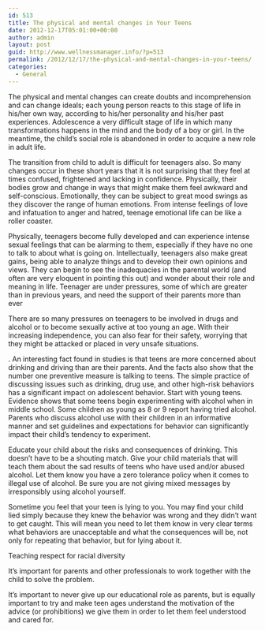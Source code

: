 ```yaml
---
id: 513
title: The physical and mental changes in Your Teens
date: 2012-12-17T05:01:00+00:00
author: admin
layout: post
guid: http://www.wellnessmanager.info/?p=513
permalink: /2012/12/17/the-physical-and-mental-changes-in-your-teens/
categories:
  - General
---
```

The physical and mental changes can create doubts and incomprehension and can change ideals; each young person reacts to this stage of life in his/her own way, according to his/her personality and his/her past experiences. Adolescence a very difficult stage of life in which many transformations happens in the mind and the body of a boy or girl. In the meantime, the child&#8217;s social role is abandoned in order to acquire a new role in adult life.

The transition from child to adult is difficult for teenagers also. So many changes occur in these short years that it is not surprising that they feel at times confused, frightened and lacking in confidence. Physically, their bodies grow and change in ways that might make them feel awkward and self-conscious. Emotionally, they can be subject to great mood swings as they discover the range of human emotions. From intense feelings of love and infatuation to anger and hatred, teenage emotional life can be like a roller coaster.

Physically, teenagers become fully developed and can experience intense sexual feelings that can be alarming to them, especially if they have no one to talk to about what is going on. Intellectually, teenagers also make great gains, being able to analyze things and to develop their own opinions and views. They can begin to see the inadequacies in the parental world (and often are very eloquent in pointing this out) and wonder about their role and meaning in life. Teenager are under pressures, some of which are greater than in previous years, and need the support of their parents more than ever

There are so many pressures on teenagers to be involved in drugs and alcohol or to become sexually active at too young an age. With their increasing independence, you can also fear for their safety, worrying that they might be attacked or placed in very unsafe situations.

. An interesting fact found in studies is that teens are more concerned about drinking and driving than are their parents. And the facts also show that the number one preventive measure is talking to teens. The simple practice of discussing issues such as drinking, drug use, and other high-risk behaviors has a significant impact on adolescent behavior. Start with young teens. Evidence shows that some teens begin experimenting with alcohol when in middle school. Some children as young as 8 or 9 report having tried alcohol. Parents who discuss alcohol use with their children in an informative manner and set guidelines and expectations for behavior can significantly impact their child&#8217;s tendency to experiment.

Educate your child about the risks and consequences of drinking. This doesn&#8217;t have to be a shouting match. Give your child materials that will teach them about the sad results of teens who have used and/or abused alcohol. Let them know you have a zero tolerance policy when it comes to illegal use of alcohol. Be sure you are not giving mixed messages by irresponsibly using alcohol yourself.

Sometime you feel that your teen is lying to you. You may find your child lied simply because they knew the behavior was wrong and they didn&#8217;t want to get caught. This will mean you need to let them know in very clear terms what behaviors are unacceptable and what the consequences will be, not only for repeating that behavior, but for lying about it.

Teaching respect for racial diversity

It&#8217;s important for parents and other professionals to work together with the child to solve the problem.

It&#8217;s important to never give up our educational role as parents, but is equally important to try and make teen ages understand the motivation of the advice (or prohibitions) we give them in order to let them feel understood and cared for.